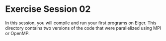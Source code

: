 # Exercise Session 02 #
In this session, you will compile and run your first programs on Eiger. This directory contains two versions of the code that were parallelized using MPI or OpenMP.
